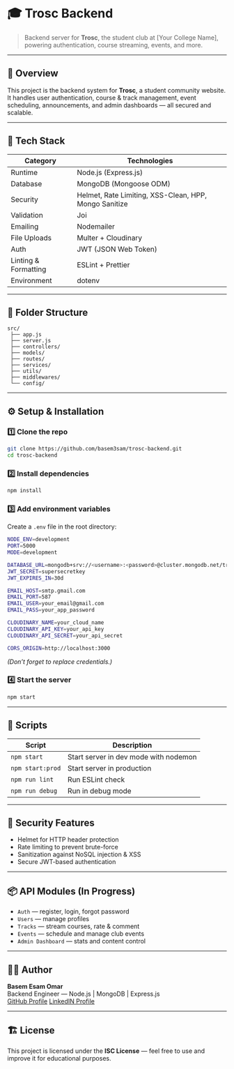 # 🎓 Trosc Backend

> Backend server for **Trosc**, the student club at [Your College Name], powering authentication, course streaming, events, and more.

---

## 🚀 Overview

This project is the backend system for **Trosc**, a student community website.  
It handles user authentication, course & track management, event scheduling, announcements, and admin dashboards — all secured and scalable.

---

## 🧰 Tech Stack

| Category             | Technologies                                          |
| -------------------- | ----------------------------------------------------- |
| Runtime              | Node.js (Express.js)                                  |
| Database             | MongoDB (Mongoose ODM)                                |
| Security             | Helmet, Rate Limiting, XSS-Clean, HPP, Mongo Sanitize |
| Validation           | Joi                                                   |
| Emailing             | Nodemailer                                            |
| File Uploads         | Multer + Cloudinary                                   |
| Auth                 | JWT (JSON Web Token)                                  |
| Linting & Formatting | ESLint + Prettier                                     |
| Environment          | dotenv                                                |

---

## 🧩 Folder Structure

```
src/
 ├── app.js
 ├── server.js
 ├── controllers/
 ├── models/
 ├── routes/
 ├── services/
 ├── utils/
 ├── middlewares/
 └── config/
```

---

## ⚙️ Setup & Installation

### 1️⃣ Clone the repo

```bash
git clone https://github.com/basem3sam/trosc-backend.git
cd trosc-backend
```

### 2️⃣ Install dependencies

```bash
npm install
```

### 3️⃣ Add environment variables

Create a `.env` file in the root directory:

```bash
NODE_ENV=development
PORT=5000
MODE=development

DATABASE_URL=mongodb+srv://<username>:<password>@cluster.mongodb.net/trosc
JWT_SECRET=supersecretkey
JWT_EXPIRES_IN=30d

EMAIL_HOST=smtp.gmail.com
EMAIL_PORT=587
EMAIL_USER=your_email@gmail.com
EMAIL_PASS=your_app_password

CLOUDINARY_NAME=your_cloud_name
CLOUDINARY_API_KEY=your_api_key
CLOUDINARY_API_SECRET=your_api_secret

CORS_ORIGIN=http://localhost:3000
```

_(Don’t forget to replace credentials.)_

### 4️⃣ Start the server

```bash
npm start
```

---

## 🧪 Scripts

| Script           | Description                           |
| ---------------- | ------------------------------------- |
| `npm start`      | Start server in dev mode with nodemon |
| `npm start:prod` | Start server in production            |
| `npm run lint`   | Run ESLint check                      |
| `npm run debug`  | Run in debug mode                     |

---

## 🔐 Security Features

- Helmet for HTTP header protection
- Rate limiting to prevent brute-force
- Sanitization against NoSQL injection & XSS
- Secure JWT-based authentication

---

## 📦 API Modules (In Progress)

- `Auth` — register, login, forgot password
- `Users` — manage profiles
- `Tracks` — stream courses, rate & comment
- `Events` — schedule and manage club events
- `Admin Dashboard` — stats and content control

---

## 🧑‍💻 Author

**Basem Esam Omar**  
Backend Engineer — Node.js | MongoDB | Express.js  
[GitHub Profile](https://github.com/basem3sam)
[LinkedIN Profile](https://linkedin/in/basemesam)

---

## 🏗️ License

This project is licensed under the **ISC License** — feel free to use and improve it for educational purposes.
